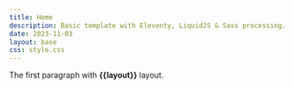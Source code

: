 ```yaml
---
title: Home
description: Basic template with Eleventy, LiquidJS & Sass processing.
date: 2023-11-03
layout: base
css: style.css
---
```


The first paragraph with **{{layout}}** layout.